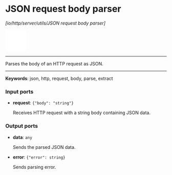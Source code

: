 # JSON request body parser

_[io/http/server/utils/JSON request body parser]_

![icon](</assets/icons/88cb21a8-d088-476e-8a3a-fb62c6a5fd58.png>)

---

Parses the body of an HTTP request as JSON.<br>

---

__Keywords__: json, http, request, body, parse, extract

### Input ports

* __request__: ` {"body": "string"} `

    Receives HTTP request with a string body containing JSON data.<br>

### Output ports

* __data__: ` any `

    Sends the parsed JSON data.<br>


* __error__: ` {"error": string} `

    Sends parsing error.<br>

